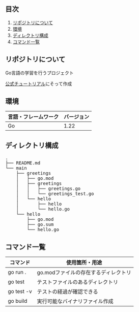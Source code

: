 ## 目次

1. [リポジトリについて](#リポジトリについて)
2. [環境](#環境)
3. [ディレクトリ構成](#ディレクトリ構成)
4. [コマンド一覧](#コマンド一覧)


## リポジトリについて
Go言語の学習を行うプロジェクト

[公式チュートリアル](https://go.dev/doc/tutorial/)にそって作成

## 環境

| 言語・フレームワーク            | バージョン   |
|-----------------------|---------|
| Go                    | 1.22    |

## ディレクトリ構成

<!-- Treコマンドを使ってディレクトリ構成を記載 -->

<pre>
.
├── README.md
└── main
    ├── greetings
    │   ├── go.mod
    │   ├── greetings
    │   │   ├── greetings.go
    │   │   └── greetings_test.go
    │   └── hello
    │       ├── hello
    │       └── hello.go
    └── hello
        ├── go.mod
        ├── go.sum
        └── hello.go
</pre>

## コマンド一覧

| コマンド       | 使用箇所・用途               |
|------------|-----------------------|
| go run .   | go.modファイルの存在するディレクトリ |
| go test    | テストファイルのあるディレクトリ      |
| go test -v | テストの経過が確認できる          |
| go build   | 実行可能なバイナリファイル作成       |
